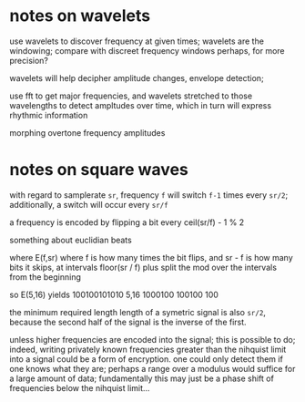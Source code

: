 # notes on wavelets

use wavelets to discover frequency at given times;  wavelets are the windowing;  compare with discreet frequency windows perhaps, for more precision?

wavelets will help decipher amplitude changes, envelope detection;  

use fft to get major frequencies, and wavelets stretched to those wavelengths to detect ampltudes over time, which in turn will express rhythmic information

morphing overtone frequency amplitudes 


# notes on square waves

with regard to samplerate ```sr```, frequency ```f``` will switch ```f-1``` times every ```sr/2```;  additionally, a switch will occur every ```sr/f```

a frequency is encoded by flipping a bit every ceil(sr/f) - 1 % 2 

something about euclidian beats

where E(f,sr) where f is how many times the bit flips, and sr - f is how many bits it skips, at intervals floor(sr / f) plus split the mod over the intervals from the beginning

so E(5,16) yields 100100101010
5,16 1000100 100100 100 

the minimum required length length of a symetric signal is also ```sr/2```, because the second half of the signal is the inverse of the first.

unless higher frequencies are encoded into the signal;  this is possible to do;  indeed, writing privately known frequencies greater than the nihquist limit into a signal could be a form of encryption.  one could only detect them if one knows what they are; perhaps a range over a modulus would suffice for a large amount of data;  fundamentally this may just be a phase shift of frequencies below the nihquist limit...
